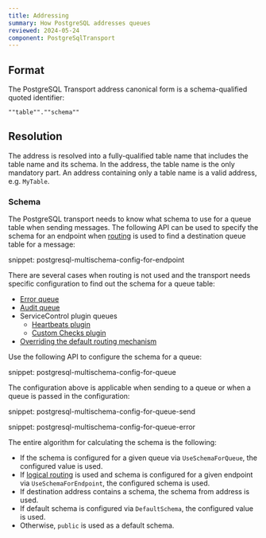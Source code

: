 ```yaml
---
title: Addressing
summary: How PostgreSQL addresses queues
reviewed: 2024-05-24
component: PostgreSqlTransport
---
```


## Format

The PostgreSQL Transport address canonical form is a schema-qualified quoted identifier:

```
""table"".""schema""
```


## Resolution

The address is resolved into a fully-qualified table name that includes the table name and its schema. In the address, the table name is the only mandatory part. An address containing only a table name is a valid address, e.g. `MyTable`.


### Schema

The PostgreSQL transport needs to know what schema to use for a queue table when sending messages. The following API can be used to specify the schema for an endpoint when [routing](/nservicebus/messaging/routing.md) is used to find a destination queue table for a message:

snippet: postgresql-multischema-config-for-endpoint

There are several cases when routing is not used and the transport needs specific configuration to find out the schema for a queue table:

  - [Error queue](/nservicebus/recoverability/configure-error-handling.md#configure-the-error-queue-address)
  - [Audit queue](/nservicebus/operations/auditing.md#configuring-auditing)
  - ServiceControl plugin queues
    - [Heartbeats plugin](/monitoring/heartbeats/install-plugin.md)
    - [Custom Checks plugin](/monitoring/custom-checks/install-plugin.md)
  - [Overriding the default routing mechanism](/nservicebus/messaging/send-a-message.md#overriding-the-default-routing)

Use the following API to configure the schema for a queue:

snippet: postgresql-multischema-config-for-queue

The configuration above is applicable when sending to a queue or when a queue is passed in the configuration:

snippet: postgresql-multischema-config-for-queue-send

snippet: postgresql-multischema-config-for-queue-error

The entire algorithm for calculating the schema is the following:

 * If the schema is configured for a given queue via `UseSchemaForQueue`, the configured value is used.
 * If [logical routing](/nservicebus/messaging/routing.md#command-routing) is used and schema is configured for a given endpoint via `UseSchemaForEndpoint`, the configured schema is used.
 * If destination address contains a schema, the schema from address is used.
 * If default schema is configured via `DefaultSchema`, the configured value is used.
 * Otherwise, `public` is used as a default schema.


